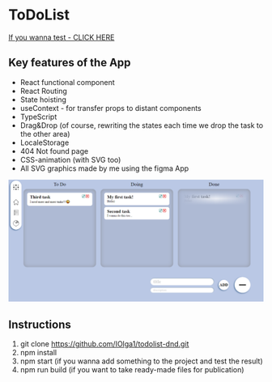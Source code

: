 # ToDoList
[If you wanna test - CLICK HERE](https://iolga1.github.io/todolist-dnd/)

## Key features of the App
+ React functional component
+ React Routing
+ State hoisting
+ useContext - for transfer props to distant components
+ TypeScript
+ Drag&Drop (of course, rewriting the states each time 
we drop the task to the other area)
+ LocaleStorage
+ 404 Not found page
+ CSS-animation (with SVG too)
+ All SVG graphics made by me using the figma App


![](/src/img/howToUse/4.png)


## Instructions
1. git clone https://github.com/IOlga1/todolist-dnd.git
2. npm install
3. npm start (if you wanna add something to the project and test the result)
4. npm run build (if you want to take ready-made files for publication)
